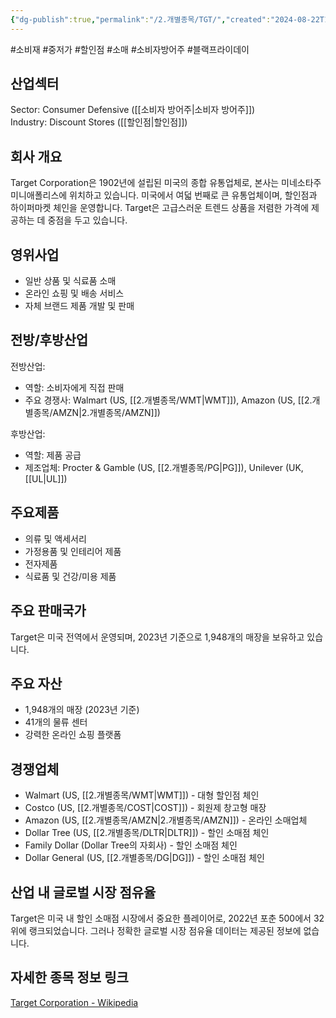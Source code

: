 ```yaml
---
{"dg-publish":true,"permalink":"/2.개별종목/TGT/","created":"2024-08-22T10:54:23.899+09:00","updated":"2025-06-03T20:06:01.606+09:00"}
---
```


 #소비재 #중저가 #할인점 #소매 #소비자방어주 #블랙프라이데이 

## 산업섹터

Sector: Consumer Defensive ([[소비자 방어주\|소비자 방어주]])  
Industry: Discount Stores ([[할인점\|할인점]])

## 회사 개요

Target Corporation은 1902년에 설립된 미국의 종합 유통업체로, 본사는 미네소타주 미니애폴리스에 위치하고 있습니다. 미국에서 여덟 번째로 큰 유통업체이며, 할인점과 하이퍼마켓 체인을 운영합니다. Target은 고급스러운 트렌드 상품을 저렴한 가격에 제공하는 데 중점을 두고 있습니다.

## 영위사업

- 일반 상품 및 식료품 소매
- 온라인 쇼핑 및 배송 서비스
- 자체 브랜드 제품 개발 및 판매

## 전방/후방산업

전방산업:

- 역할: 소비자에게 직접 판매
- 주요 경쟁사: Walmart (US, [[2.개별종목/WMT\|WMT]]), Amazon (US, [[2.개별종목/AMZN\|2.개별종목/AMZN]])

후방산업:

- 역할: 제품 공급
- 제조업체: Procter & Gamble (US, [[2.개별종목/PG\|PG]]), Unilever (UK, [[UL\|UL]])

## 주요제품

- 의류 및 액세서리
- 가정용품 및 인테리어 제품
- 전자제품
- 식료품 및 건강/미용 제품

## 주요 판매국가

Target은 미국 전역에서 운영되며, 2023년 기준으로 1,948개의 매장을 보유하고 있습니다.

## 주요 자산

- 1,948개의 매장 (2023년 기준)
- 41개의 물류 센터
- 강력한 온라인 쇼핑 플랫폼

## 경쟁업체

- Walmart (US, [[2.개별종목/WMT\|WMT]]) - 대형 할인점 체인
- Costco (US, [[2.개별종목/COST\|COST]]) - 회원제 창고형 매장
- Amazon (US, [[2.개별종목/AMZN\|2.개별종목/AMZN]]) - 온라인 소매업체
- Dollar Tree (US, [[2.개별종목/DLTR\|DLTR]]) - 할인 소매점 체인
- Family Dollar (Dollar Tree의 자회사) - 할인 소매점 체인
- Dollar General (US, [[2.개별종목/DG\|DG]]) - 할인 소매점 체인

## 산업 내 글로벌 시장 점유율

Target은 미국 내 할인 소매점 시장에서 중요한 플레이어로, 2022년 포춘 500에서 32위에 랭크되었습니다. 그러나 정확한 글로벌 시장 점유율 데이터는 제공된 정보에 없습니다.

## 자세한 종목 정보 링크

[Target Corporation - Wikipedia](https://en.wikipedia.org/wiki/Target_Corporation)